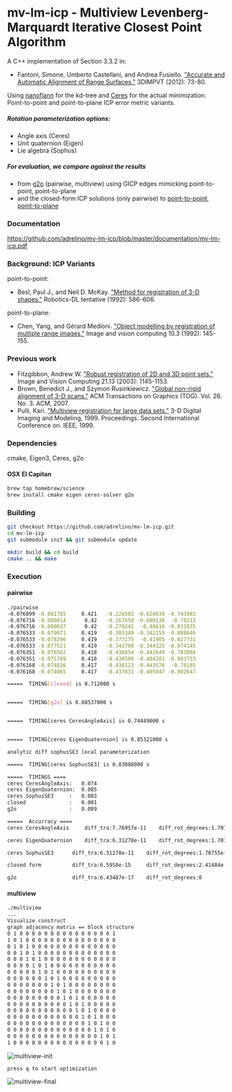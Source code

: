 mv-lm-icp - Multiview Levenberg-Marquardt Iterative Closest Point Algorithm
================================

A C++ implementation of Section 3.3.2 in:
* Fantoni, Simone, Umberto Castellani, and Andrea Fusiello. ["Accurate and Automatic Alignment of Range Surfaces."](http://www.diegm.uniud.it/fusiello/papers/3dimpvt12-a.pdf) 3DIMPVT (2012): 73-80.

Using [nanoflann](https://github.com/jlblancoc/nanoflann) for the kd-tree and [Ceres](http://ceres-solver.org/) for the actual minimization. Point-to-point and point-to-plane ICP error metric variants. 

##### Rotation parameterization options:
* Angle axis (Ceres)
* Unit quaternion (Eigen)
* Lie algebra (Sophus)

##### For evaluation, we compare against the results 
* from [g2o](https://openslam.org/g2o.html) (pairwise, multiview) using GICP edges mimicking point-to-point, point-to-plane
* and the closed-form ICP solutions (only pairwise) to [point-to-point](http://graphics.stanford.edu/~smr/ICP/comparison/eggert_comparison_mva97.pdf), [point-to-plane](https://www.comp.nus.edu.sg/~lowkl/publications/lowk_point-to-plane_icp_techrep.pdf)

### Documentation
https://github.com/adrelino/mv-lm-icp/blob/master/documentation/mv-lm-icp.pdf


### Background: ICP Variants
point-to-point:
* Besl, Paul J., and Neil D. McKay. ["Method for registration of 3-D shapes."](http://eecs.vanderbilt.edu/courses/CS359/other_links/papers/1992_besl_mckay_ICP.pdf) Robotics-DL tentative (1992): 586-606.

point-to-plane:
* Chen, Yang, and Gérard Medioni. ["Object modelling by registration of multiple range images."](http://graphics.stanford.edu/~smr/ICP/comparison/chen-medioni-align-rob91.pdf) Image and vision computing 10.3 (1992): 145-155.

### Previous work
* Fitzgibbon, Andrew W. ["Robust registration of 2D and 3D point sets."](http://citeseerx.ist.psu.edu/viewdoc/download?doi=10.1.1.83.3846&rep=rep1&type=pdf) Image and Vision Computing 21.13 (2003): 1145-1153.
* Brown, Benedict J., and Szymon Rusinkiewicz. ["Global non-rigid alignment of 3-D scans."](http://gfx.cs.princeton.edu/pubs/Brown_2007_GNA/global_tps.pdf) ACM Transactions on Graphics (TOG). Vol. 26. No. 3. ACM, 2007.
* Pulli, Kari. ["Multiview registration for large data sets."](https://graphics.stanford.edu/papers/pulli-3dim99/3dim99.pdf) 3-D Digital Imaging and Modeling, 1999. Proceedings. Second International Conference on. IEEE, 1999.

 


### Dependencies
cmake, Eigen3, Ceres, g2o

#### OSX El Capitan
```sh
brew tap homebrew/science
brew install cmake eigen ceres-solver g2o
```

### Building

```sh
git checkout https://github.com/adrelino/mv-lm-icp.git
cd mv-lm-icp
git submodule init && git submodule update

mkdir build && cd build
cmake .. && make
```

### Execution

#### pairwise
```sh
./pairwise 
-0.076899 -0.081785     0.421	-0.226502 -0.628639 -0.743983
-0.076716 -0.080814      0.42	-0.167658 -0.600136  -0.78213
-0.076716 -0.080037      0.42	-0.270241  -0.48616 -0.831035
-0.076533 -0.079071     0.419	-0.305349 -0.342155 -0.888646
-0.076533 -0.078296     0.419	-0.373175  -0.41905 -0.827731
-0.076533 -0.077521     0.419	-0.342708 -0.344125 -0.874145
-0.076351 -0.076562     0.418	-0.436854 -0.442649 -0.783084
-0.076351 -0.075789     0.418	-0.436506 -0.404281 -0.803753
-0.076168 -0.074836     0.417	-0.438123 -0.443576  -0.78185
-0.076168 -0.074065     0.417	-0.437831 -0.405047 -0.802647

=====  TIMING[closed] is 0.712000 s


=====  TIMING[g2o] is 0.88537000 s


=====  TIMING[ceres CeresAngleAxis] is 0.74449000 s


=====  TIMING[ceres EigenQuaternion] is 0.85321000 s

analytic diff sophusSE3 local parameterization

=====  TIMING[ceres SophusSE3] is 0.83088000 s

=====  TIMINGS ====
ceres CeresAngleAxis:	0.074
ceres EigenQuaternion:	0.085
ceres SophusSE3     :	0.083
closed              :	0.001
g2o                 :	0.089

=====  Accurracy ====
ceres CeresAngleAxis	 diff_tra:7.76957e-11	 diff_rot_degrees:1.70755e-06

ceres EigenQuaternion	 diff_tra:6.31278e-11	 diff_rot_degrees:1.70755e-06

ceres SophusSE3    	 diff_tra:6.31278e-11	 diff_rot_degrees:1.70755e-06

closed form      	 diff_tra:6.5958e-15	 diff_rot_degrees:2.41484e-06

g2o              	 diff_tra:6.43487e-17	 diff_rot_degrees:0


```


#### multiview
```sh
./multiview
...
Visualize construct
graph adjacency matrix == block structure
0 1 0 0 0 0 0 0 0 0 0 0 0 0 0 0 0 1
1 0 1 0 0 0 0 0 0 0 0 0 0 0 0 0 0 0
0 1 0 1 0 0 0 0 0 0 0 0 0 0 0 0 0 0
0 0 1 0 1 0 0 0 0 0 0 0 0 0 0 0 0 0
0 0 0 1 0 1 0 0 0 0 0 0 0 0 0 0 0 0
0 0 0 0 1 0 1 0 0 0 0 0 0 0 0 0 0 0
0 0 0 0 0 1 0 1 0 0 0 0 0 0 0 0 0 0
0 0 0 0 0 0 1 0 1 0 0 0 0 0 0 0 0 0
0 0 0 0 0 0 0 1 0 1 0 0 0 0 0 0 0 0
0 0 0 0 0 0 0 0 1 0 1 0 0 0 0 0 0 0
0 0 0 0 0 0 0 0 0 1 0 1 0 0 0 0 0 0
0 0 0 0 0 0 0 0 0 0 1 0 1 0 0 0 0 0
0 0 0 0 0 0 0 0 0 0 0 1 0 1 0 0 0 0
0 0 0 0 0 0 0 0 0 0 0 0 1 0 1 0 0 0
0 0 0 0 0 0 0 0 0 0 0 0 0 1 0 1 0 0
0 0 0 0 0 0 0 0 0 0 0 0 0 0 1 0 1 0
0 0 0 0 0 0 0 0 0 0 0 0 0 0 0 1 0 1
1 0 0 0 0 0 0 0 0 0 0 0 0 0 0 0 1 0
```
![multiview-init](https://github.com/adrelino/mv-lm-icp/raw/master/samples/multiview-init.png)


```
press q to start optimization
```

![multiview-final](https://github.com/adrelino/mv-lm-icp/raw/master/samples/multiview-final.png)




